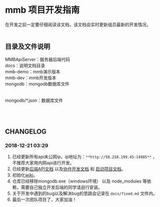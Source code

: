 # mmb 项目开发指南

在开发之前一定要仔细阅读该文档，该文档会实时更新组员最新的开发情况。
<br>
<br>

## 目录及文件说明

MMBApiServer：服务器后端代码<br>
docs：说明文档目录<br>
mmb-demo：mmb演示版本<br>
mmb-dev：mmb开发版本<br>
mongodb：mongodb数据库文件<br>
<br>
<br>
mongodb/*.json：数据库文件<br>
<br>
<br>
<br>

## CHANGELOG

### 2018-12-21 03:29
1. 已经更新所有api未公网ip，ip地址为：`**http://58.218.199.45:14985**` ，不推荐大家用内网api进行开发。<br>
2. 已经更新[后端API文档](docs/api.md) 以及[协作开发文档](COOPERATION.md) 和 [启动项目文档](docs/start.md)。<br>
3. 初始化[wiki](https://github.com/Yggdrasill-7C9/mmb/wiki)。
4. 仓库已经移除mongodb.exe（windows环境） 以及 node_modules 等依赖，需要自己独立开发后端的同学请自行安装。<br>
5. 关于开发中遇到的bug以及解决bug的思路会记录在 `docs/fixed.md` 文件内。<br>
6. 最后一次团队项目了，大家加油！
<br>
<br>
